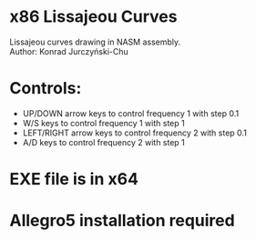 # x86 Lissajeou Curves
Lissajeou curves drawing in NASM assembly. <br>
Author: Konrad Jurczyński-Chu

# Controls:
- UP/DOWN arrow keys to control frequency 1 with step 0.1
- W/S keys to control frequency 1 with step 1
- LEFT/RIGHT arrow keys to control frequency 2 with step 0.1
- A/D keys to control frequency 2 with step 1
# EXE file is in x64
# Allegro5 installation required